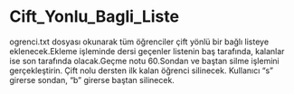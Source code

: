 # Cift_Yonlu_Bagli_Liste
ogrenci.txt dosyası okunarak tüm öğrenciler çift yönlü bir bağlı listeye eklenecek.Ekleme işleminde dersi geçenler listenin baş tarafında, kalanlar ise son tarafında olacak.Geçme notu 60.Sondan ve baştan silme işlemini gerçekleştirin. Çift nolu dersten ilk kalan öğrenci silinecek. Kullanıcı “s” girerse sondan, “b” girerse baştan silinecek.
